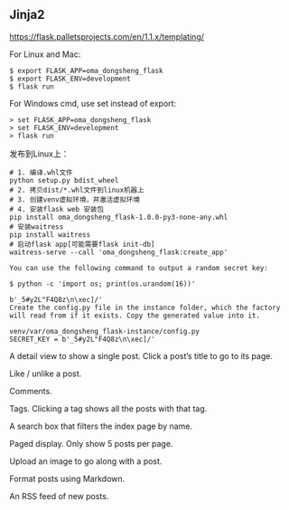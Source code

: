 ## Jinja2
https://flask.palletsprojects.com/en/1.1.x/templating/

For Linux and Mac:
```
$ export FLASK_APP=oma_dongsheng_flask
$ export FLASK_ENV=development
$ flask run
```


For Windows cmd, use set instead of export:
```
> set FLASK_APP=oma_dongsheng_flask
> set FLASK_ENV=development
> flask run
```

发布到Linux上：
```shell
# 1. 编译.whl文件
python setup.py bdist_wheel
# 2. 拷贝dist/*.whl文件到linux机器上
# 3. 创建venv虚拟环境，并激活虚拟环境
# 4. 安装flask web 安装包
pip install oma_dongsheng_flask-1.0.0-py3-none-any.whl
# 安装waitress
pip install waitress
# 启动flask app[可能需要flask init-db]
waitress-serve --call 'oma_dongsheng_flask:create_app'
```


```生成SECRET_KEY
You can use the following command to output a random secret key:

$ python -c 'import os; print(os.urandom(16))'

b'_5#y2L"F4Q8z\n\xec]/'
Create the config.py file in the instance folder, which the factory will read from if it exists. Copy the generated value into it.

venv/var/oma_dongsheng_flask-instance/config.py
SECRET_KEY = b'_5#y2L"F4Q8z\n\xec]/'
```

A detail view to show a single post. Click a post’s title to go to its page.

Like / unlike a post.

Comments.

Tags. Clicking a tag shows all the posts with that tag.

A search box that filters the index page by name.

Paged display. Only show 5 posts per page.

Upload an image to go along with a post.

Format posts using Markdown.

An RSS feed of new posts.